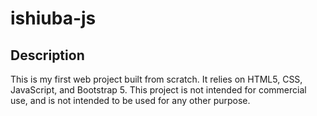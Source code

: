 # ishiuba-js

## Description

This is my first web project built from scratch. It relies on HTML5, CSS, JavaScript, and Bootstrap 5. This project is not intended for commercial use, and is not intended to be used for any other purpose.